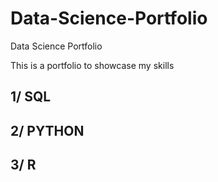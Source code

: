 # Data-Science-Portfolio
Data Science Portfolio

This is a portfolio to showcase my skills

## 1/ SQL

## 2/ PYTHON

## 3/ R

